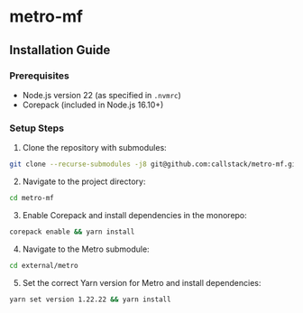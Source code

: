 # metro-mf

## Installation Guide

### Prerequisites

- Node.js version 22 (as specified in `.nvmrc`)
- Corepack (included in Node.js 16.10+)

### Setup Steps

1. Clone the repository with submodules:

```bash
git clone --recurse-submodules -j8 git@github.com:callstack/metro-mf.git
```

2. Navigate to the project directory:

```bash
cd metro-mf
```

3. Enable Corepack and install dependencies in the monorepo:

```bash
corepack enable && yarn install
```

4. Navigate to the Metro submodule:

```bash
cd external/metro
```

5. Set the correct Yarn version for Metro and install dependencies:

```bash
yarn set version 1.22.22 && yarn install
```
